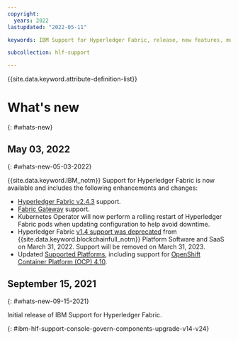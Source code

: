 ```yaml
---
copyright:
  years: 2022
lastupdated: "2022-05-11"

keywords: IBM Support for Hyperledger Fabric, release, new features, multicloud

subcollection: hlf-support

---
```


{{site.data.keyword.attribute-definition-list}}



# What's new
{: #whats-new}

## May 03, 2022
{: #whats-new-05-03-2022}

{{site.data.keyword.IBM_notm}} Support for Hyperledger Fabric is now available and includes the following enhancements and changes:

- [Hyperledger Fabric v2.4.3](https://github.com/hyperledger/fabric/releases/tag/v2.4.3) support.
- [Fabric Gateway](/docs/hlf-support?topic=hlf-support-console-app) support.
- Kubernetes Operator will now perform a rolling restart of Hyperledger Fabric pods when updating configuration to help avoid downtime.
- Hyperledger Fabric [v1.4 support was deprecated](/docs/hlf-support?topic=hlf-support-ibm-hlfsupport-console-govern-components#ibm-hlf-support-govern-components-upgrade) from {{site.data.keyword.blockchainfull_notm}} Platform Software and SaaS on March 31, 2022. Support will be removed on March 31, 2023.
- Updated [Supported Platforms](/docs/hlf-support?topic=hlf-support-console-ocp-about#console-ocp-about-prerequisites), including support for [OpenShift Container Platform (OCP) 4.10](https://access.redhat.com/support/policy/updates/openshift#dates).


## September 15, 2021
{: #whats-new-09-15-2021}

Initial release of IBM Support for Hyperledger Fabric.


{: #ibm-hlf-support-console-govern-components-upgrade-v14-v24}
